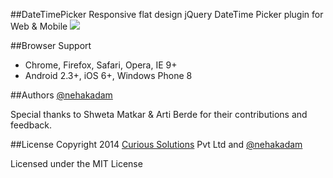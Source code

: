 ##DateTimePicker
Responsive flat design jQuery DateTime Picker plugin for Web & Mobile
![](//DTP.png)


##Browser Support
- Chrome, Firefox, Safari, Opera, IE 9+
- Android 2.3+, iOS 6+, Windows Phone 8


##Authors
[@nehakadam](https://github.com/nehakadam)

Special thanks to Shweta Matkar & Arti Berde for their contributions and feedback.


##License
Copyright 2014 [Curious Solutions](https://github.com/CuriousSolutions) Pvt Ltd and [@nehakadam](https://github.com/nehakadam)

Licensed under the MIT License